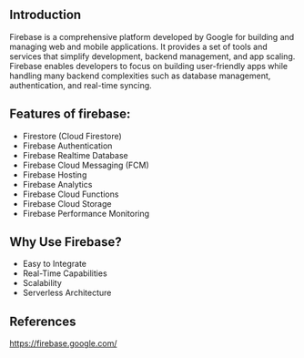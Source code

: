## Introduction    
Firebase is a comprehensive platform developed by Google for building and managing web and mobile applications. It provides a set of tools and services that simplify development, backend management, and app scaling. Firebase enables developers to focus on building user-friendly apps while handling many backend complexities such as database management, authentication, and real-time syncing.

## Features of firebase:
 - Firestore (Cloud Firestore)
 - Firebase Authentication
 - Firebase Realtime Database
 - Firebase Cloud Messaging (FCM)
 - Firebase Hosting
 - Firebase Analytics
 - Firebase Cloud Functions
 - Firebase Cloud Storage
 - Firebase Performance Monitoring

## Why Use Firebase?
 - Easy to Integrate
 - Real-Time Capabilities
 - Scalability
 - Serverless Architecture


## References 
https://firebase.google.com/

